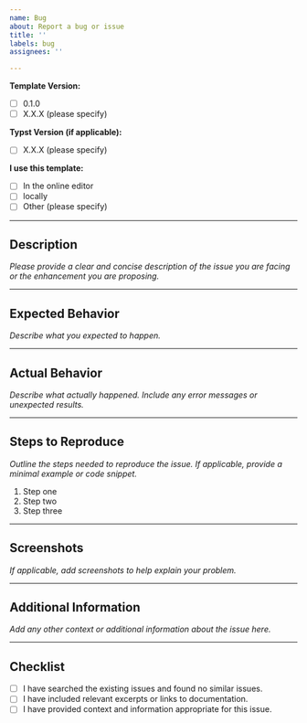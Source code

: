 ```yaml
---
name: Bug
about: Report a bug or issue
title: ''
labels: bug
assignees: ''

---
```


**Template Version:**
- [ ] 0.1.0
- [ ] X.X.X (please specify)

**Typst Version (if applicable):**
- [ ] X.X.X (please specify)

**I use this template:**
- [ ] In the online editor
- [ ] locally
- [ ] Other (please specify)

---

## Description

*Please provide a clear and concise description of the issue you are facing or the enhancement you are proposing.*

---

## Expected Behavior

*Describe what you expected to happen.*

---

## Actual Behavior

*Describe what actually happened. Include any error messages or unexpected results.*

---

## Steps to Reproduce

*Outline the steps needed to reproduce the issue. If applicable, provide a minimal example or code snippet.*

1. Step one
2. Step two
3. Step three

---

## Screenshots

*If applicable, add screenshots to help explain your problem.*

---

## Additional Information

*Add any other context or additional information about the issue here.*

---

## Checklist

- [ ] I have searched the existing issues and found no similar issues.
- [ ] I have included relevant excerpts or links to documentation.
- [ ] I have provided context and information appropriate for this issue.

